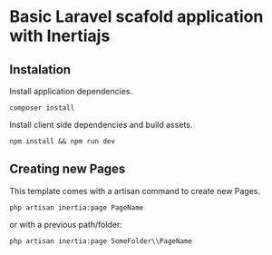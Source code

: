 # Basic Laravel scafold application with Inertiajs

## Instalation

Install application dependencies.

```shell script
composer install
```

Install client side dependencies and build assets.

```shell script
npm install && npm run dev
```

## Creating new Pages

This template comes with a artisan command to create new Pages.

```shell script
php artisan inertia:page PageName
```

or with a previous path/folder:

```shell script
php artisan inertia:page SomeFolder\\PageName
```
